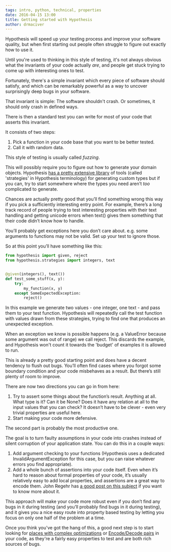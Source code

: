 ```yaml
---
tags: intro, python, technical, properties
date: 2016-04-15 13:00
title: Getting started with Hypothesis
author: drmaciver
---
```


Hypothesis will speed up your testing process and improve your software quality,
but when first starting out people often struggle to figure out exactly how to use it.

Until you're used to thinking in this style of testing, it's not always obvious what the invariants of your
code actually *are*, and people get stuck trying to come up with interesting ones to test.

Fortunately, there's a simple invariant which every piece of software should satisfy, and which can be
remarkably powerful as a way to uncover surprisingly deep bugs in your software.

<!--more-->

That invariant is simple: The software shouldn't crash. Or sometimes, it should only crash in defined
ways.

There is then a standard test you can write for most of your code that asserts this
invariant.

It consists of two steps:

1. Pick a function in your code base that you want to be better tested.
2. Call it with random data.

This style of testing is usually called *fuzzing*.

This will possibly require you to figure out how to generate your domain objects. Hypothesis
[has a pretty extensive library](../generating-the-right-data/)
of tools (called 'strategies' in Hypothesis terminology) for generating
custom types but if you can, try to start somewhere where the types you
need aren’t *too* complicated to generate.

Chances are actually pretty good that you’ll find something wrong this way if you pick a
sufficiently interesting entry point. For example, there’s a long track record of people trying to
test interesting properties with their text handling and getting unicode errors when text()
gives them something that their code didn’t know how to handle.

You’ll probably get exceptions here you don’t care about. e.g. some arguments to functions may not be valid.
Set up your test to ignore those.

So at this point you’ll have something like this:

```python
from hypothesis import given, reject
from hypothesis.strategies import integers, text


@given(integers(), text())
def test_some_stuff(x, y):
    try:
        my_function(x, y)
    except SomeExpectedException:
        reject()
```

In this example we generate two values - one integer, one text - and
pass them to your test function. Hypothesis will repeatedly call the
test function with values drawn from these strategies, trying to find
one that produces an unexpected exception.

When an exception we know is possible happens (e.g. a ValueError because
some argument was out of range) we call reject. This discards the
example, and Hypothesis won't count it towards the 'budget' of examples
it is allowed to run.

This is already a pretty good starting point and does have a decent
tendency to flush out bugs. You’ll often find cases where you forgot some
boundary condition and your code misbehaves as a result. But there’s
still plenty of room to improve.

There are now two directions you can go in from here:

1. Try to assert some things about the function’s result. Anything at all. What type is it?
   Can it be None? Does it have any relation at all to the input values that you can check?
   It doesn’t have to be clever - even very trivial properties are useful here.
2. Start making your code more defensive.

The second part is probably the most productive one.

The goal is to turn faulty assumptions in your code into crashes instead of silent corruption of your application state. You can do this in a couple ways:

1. Add argument checking to your functions (Hypothesis uses a dedicated InvalidArgumentException for this case, but you can raise whatever errors you find appropriate).
2. Add a whole bunch of assertions into your code itself.
Even when it’s hard to reason about formal properties of your code, it’s usually relatively easy to add local properties, and assertions are a great way to encode them. John Regehr has [a good post on this subject](http://blog.regehr.org/archives/1091) if you want to know more about it.

This approach will make your code more robust even if you don’t find any bugs in it during testing (and you’ll probably find bugs in it during testing), and it gives you a nice easy route into property based testing by letting you focus on only one half of the problem at a time.

Once you think you've got the hang of this, a good next step is to start looking for
[places with complex optimizations](../testing-performance-optimizations/) or
[Encode/Decode pairs](../encode-decode-invariant/) in
your code, as they're a fairly easy properties to test and are both rich sources of bugs.
